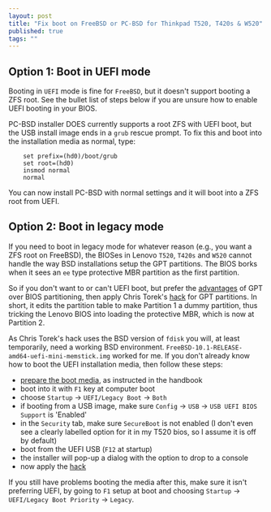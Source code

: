 ```yaml
---
layout: post
title: "Fix boot on FreeBSD or PC-BSD for Thinkpad T520, T420s & W520"
published: true
tags: ""
---
```


## Option 1: Boot in UEFI mode

Booting in `UEFI` mode is fine for `FreeBSD`, but it doesn't support booting a ZFS root. See the bullet list of steps below if you are unsure how to enable UEFI booting in your BIOS.

PC-BSD installer DOES currently supports a root ZFS with UEFI boot, but the USB install image ends in a `grub` rescue prompt. To fix this and boot into the installation media as normal, type:

```
    set prefix=(hd0)/boot/grub
    set root=(hd0)
    insmod normal
    normal
```

You can now install PC-BSD with normal settings and it will boot into a ZFS root from UEFI. 

## Option 2: Boot in legacy mode

If you need to boot in legacy mode for whatever reason (e.g., you want a ZFS root on FreeBSD), the BIOSes in Lenovo `T520`, `T420s` and `W520` cannot handle the way BSD installations setup the GPT partitions. The BIOS borks when it sees an `ee` type protective MBR partition as the first partition. 

So if you don't want to or can't UEFI boot, but prefer the [advantages](https://wiki.manjaro.org/index.php?title=Some_basics_of_MBR_v/s_GPT_and_BIOS_v/s_UEFI#MBR_vs._GPT) of GPT over BIOS partitioning, then apply Chris Torek's [hack](http://lists.freebsd.org/pipermail/freebsd-i386/2013-March/010437.html) for GPT partitions. In short, it edits the partition table to make Partition 1 a dummy partition, thus tricking the Lenovo BIOS into loading the protective MBR, which is now at Partition 2.

As Chris Torek's hack uses the BSD version of `fdisk` you will, at least temporarily, need a working BSD environment. `FreeBSD-10.1-RELEASE-amd64-uefi-mini-memstick.img` worked for me. If you don't already know how to boot the UEFI installation media, then follow these steps:

- [prepare the boot media](https://www.freebsd.org/doc/handbook/install-pre.html#install-boot-media), as instructed in the handbook
- boot into it with `F1` key at computer boot
- choose `Startup` -> `UEFI/Legacy Boot` -> `Both`
- if booting from a USB image, make sure `Config` -> `USB` -> `USB UEFI BIOS Support` is 'Enabled'
- in the `Security` tab, make sure `SecureBoot` is not enabled (I don't even see a clearly labelled option for it in my T520 bios, so I assume it is off by default)
- boot from the UEFI USB (`F12` at startup)
- the installer will pop-up a dialog with the option to drop to a console
- now apply the [hack](http://lists.freebsd.org/pipermail/freebsd-i386/2013-March/010437.html)

If you still have problems booting the media after this, make sure it isn't preferring UEFI, by going to `F1` setup at boot and choosing `Startup` -> `UEFI/Legacy Boot Priority` -> `Legacy`.